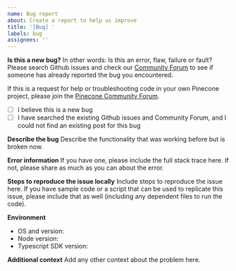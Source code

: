 ```yaml
---
name: Bug report
about: Create a report to help us improve
title: '[Bug] '
labels: bug
assignees: ''
---
```


**Is this a new bug?**
In other words: Is this an error, flaw, failure or fault? Please search Github issues and check our [Community Forum](https://community.pinecone.io/) to see if someone has already reported the bug you encountered.

If this is a request for help or troubleshooting code in your own Pinecone project, please join the [Pinecone Community Forum](https://community.pinecone.io/).

- [ ] I believe this is a new bug
- [ ] I have searched the existing Github issues and Community Forum, and I could not find an existing post for this bug

**Describe the bug**
Describe the functionality that was working before but is broken now.

**Error information**
If you have one, please include the full stack trace here. If not, please share as much as you can about the error.

**Steps to reproduce the issue locally**
Include steps to reproduce the issue here. If you have sample code or a script that can be used to replicate this issue, please include that as well (including any dependent files to run the code).

**Environment**

- OS and version:
- Node version:
- Typescript SDK version:

**Additional context**
Add any other context about the problem here.
